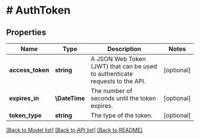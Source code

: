 # # AuthToken

## Properties

Name | Type | Description | Notes
------------ | ------------- | ------------- | -------------
**access_token** | **string** | A JSON Web Token (JWT) that can be used to authenticate requests to the API. | [optional]
**expires_in** | **\DateTime** | The number of seconds until the token expires. | [optional]
**token_type** | **string** | The type of the token. | [optional]

[[Back to Model list]](../../README.md#models) [[Back to API list]](../../README.md#endpoints) [[Back to README]](../../README.md)
